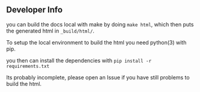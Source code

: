 


## Developer Info

you can build the docs local with make by doing `make html`, which then puts the generated html in `_build/html/`.

To setup the local environment to build the html you need python(3) with pip.

you then can install the dependencies with
`pip install -r requirements.txt`

Its probably incomplete, please open an Issue if you have still problems to build the html.

